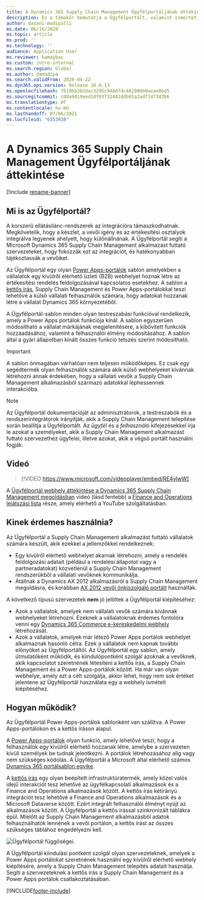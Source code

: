 ```yaml
---
title: A Dynamics 365 Supply Chain Management Ügyfélportáljának áttekintése
description: Ez a témakör bemutatja a Ügyfélportált, valamint ismerteti, hogy kinek érdemes használnia, és hogyan működik.
author: dasani-madipalli
ms.date: 06/16/2020
ms.topic: article
ms.prod: ''
ms.technology: ''
audience: Application User
ms.reviewer: kamaybac
ms.custom: intro-internal
ms.search.region: Global
ms.author: damadipa
ms.search.validFrom: 2020-04-22
ms.dyn365.ops.version: Release 10.0.13
ms.openlocfilehash: 7618bb202dac3295c948d74c482900b0aeae8bd5
ms.sourcegitcommit: c08a9d19eed1df03f32442ddb65a2adf1473d3b6
ms.translationtype: HT
ms.contentlocale: hu-HU
ms.lasthandoff: 07/06/2021
ms.locfileid: "6353938"
---
```

# <a name="customer-portal-for-dynamics-365-supply-chain-management-overview"></a>A Dynamics 365 Supply Chain Management Ügyfélportáljának áttekintése

[!include [rename-banner](~/includes/cc-data-platform-banner.md)]

## <a name="what-is-the-customer-portal"></a>Mi is az Ügyfélportál?

A korszerű ellátásilánc-rendszerek az integrációra támaszkodhatnak. Megkövetelik, hogy a készlet, a vevői igény és az értékesítési osztályok integrálva legyenek ahelyett, hogy különállnának. A Ügyfélportál segíti a Microsoft Dynamics 365 Supply Chain Management alkalmazást futtató szervezeteket, hogy fokozzák ezt az integrációt, és hatékonyabban tájékoztassák a vevőiket.

Az Ügyfélportál egy olyan [Power Apps-portálok](/powerapps/maker/portals/overview) sablon amelyekben a vállalatok egy kívülről elérhető üzleti (B2B) webhelyet hoznak létre az értékesítési rendelés feldolgozásával kapcsolatos esetekhez. A sablon a [kettős írás](../../fin-ops-core/dev-itpro/data-entities/dual-write/dual-write-home-page.md), Supply Chain Management és Power Apps-portálokkal teszi lehetővé a külső vállalati felhasználók számára, hogy adatokat hozzanak létre a vállalat Dynamics 365 környezetéből.

A Ügyfélportál-sablon minden olyan testreszabási funkcióval rendelkezik, amely a Power Apps portálok funkciója kínál. A sablon egyszerűen módosítható a vállalat márkájának megjelenítésére, a kibővített funkciók hozzáadásához, valamint a felhasználói élmény módosításához. A sablon által a gyári állapotban kínált összes funkció tetszés szerint módosítható.

> [!IMPORTANT]
> A sablon önmagában várhatóan nem teljesen működőképes. Ez csak egy segédtermék olyan felhasználók számára akik külső webhelyeket kívánnak létrehozni annak érdekében, hogy a vállalati vevők a Supply Chain Management alkalmazásból származó adatokkal léphessennek interakcióba.

> [!NOTE]
> Az Ügyfélportál dokumentációját az adminisztrátorok, a testreszabók és a rendszerintegrátorok irányítják, akik a Supply Chain Management telepítése során beállítja a Ügyfélportált. Az _ügyfél_ és a _felhasználó_ kifejezésekkel írja le azokat a személyeket, akik a Supply Chain Management alkalmazást futtató szervezethez ügyfelei, illetve azokat, akik a végső portált használni fogják.

## <a name="video"></a>Videó

> [!VIDEO https://www.microsoft.com/videoplayer/embed/RE4ylwW]

A [Ügyfélportál webhely áttekintése a Dynamics 365 Supply Chain Management megoldásban](https://youtu.be/nPrqoLuHfV8) videó (lásd fentebb) a [Finance and Operations lejátszási lista](https://www.youtube.com/playlist?list=PLcakwueIHoT_SYfIaPGoOhloFoCXiUSyW) része, amely elérhető a YouTube szolgáltatásban.

## <a name="who-should-use-it"></a>Kinek érdemes használnia?

Az Ügyfélportál a Supply Chain Management alkalmazást futtató vállalatok számára készült, akik ezekkel a jellemzőkkel rendelkeznek:

- Egy kívülről elérhető webhelyet akarnak létrehozni, amely a rendelés feldolgozási adatait (például a rendelési állapotot vagy a partneradatokat) közvetlenül a Supply Chain Management rendszerükből a vállalati vevőknek kommunikálja.
- Átállnak a Dynamics AX 2012 alkalmazásról a Supply Chain Management megoldásra, és korábban [AX 2012 vevői önkiszolgáló portált](/dynamicsax-2012/appuser-itpro/about-the-customer-self-service-portal) használták.

A következő típusú szervezetek **nem** jó jelöltek a Ügyfélportál kiépítéséhez:

- Azok a vállalatok, amelyek nem vállalati vevők számára kívánnak webhelyeket létrehozni. Ezeknek a vállalatoknak érdemes fontolóra venni egy [Dynamics 365 Commerce e-kereskedelmi webhely](../../commerce/create-ecommerce-site.md) létrehozását.
- Azok a vállalatok, amelyek már létező Power Apps portálok webhelyet alkalmaznak hasonló célra. Ezek a vállalatok nem kapnak további előnyöket az Ügyfélportáltól. Az Ügyfélportál egy sablon, amely útmutatóként működik, és kiindulópontként szolgál azoknak a vevőknek, akik kapcsolatot szeretnének létesíteni a kettős írás, a Supply Chain Management és a Power Apps-portálok között. Ha már van olyan webhelye, amely ezt a célt szolgálja, akkor lehet, hogy nem sok értéket jelentene az Ügyfélportál használata egy a webhely ismételt kiépítéséhez.

## <a name="how-does-it-work"></a>Hogyan működik?

Az Ügyfélportál Power Apps-portálok sablonként van szállítva. A Power Apps-portálokon és a kettős íráson alapul.

A [Power Apps-portálok](/powerapps/maker/portals/overview) olyan funkció, amely lehetővé teszi, hogy a felhasználók egy kívülről elérhető hozzanak létre, amelybe a szervezeten kívüli személyek be tudnak jelentkezni. A portálok létrehozásához alig vagy nem szükséges kódolás. A Ügyfélportál a Microsoft által elérhető számos [Dynamics 365 portálsablon egyike](/powerapps/maker/portals/portal-templates#environment-with-model-driven-apps-in-dynamics-365).

A [kettős írás](/powerapps/maker/portals/overview) egy olyan beépített infrastruktúratermék, amely közel valós idejű interakciót tesz lehetővé az ügyfélkapcsolati alkalmazások és a Finance and Operations alkalmazások között. A kettős írás kétirányú integrációt tesz lehetővé a Finance and Operations alkalmazások és a Microsoft Dataverse között. Ezért integrált felhasználói élményt nyújt az alkalmazások között. A Ügyfélportál a kettős írással szinkronizált táblákra épül. Mielőtt az Supply Chain Management alkalmazásból adatok felhasználhatók lennének a vevői portálon, a kettős írást az összes szükséges táblához engedélyezni kell.

![Ügyfélportál függőségei.](media/customer-portal-elements.png "Ügyfélportál függőségei")

A Ügyfélportál kiindulási pontként szolgál olyan szervezeteknek, amelyek a Power Apps portálokat szeretnének használni egy kívülről elérhető webhely kiépítésére, amely a Supply Chain Management telepítés adatait használja. Segíti a szervezeteknek a kettős írás a Supply Chain Management és a Power Apps portálok csatlakoztatásában.


[!INCLUDE[footer-include](../../includes/footer-banner.md)]